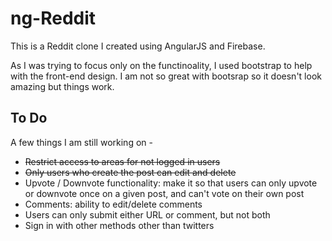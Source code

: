 # ng-Reddit

This is a Reddit clone I created using AngularJS and Firebase. 

As I was trying to focus only on the functinoality, I used bootstrap to help with the front-end design. I am not so great with bootsrap so it doesn't look amazing but things work.


## To Do

A few things I am still working on -

- ~~Restrict access to areas for not logged in users~~
- ~~Only users who create the post can edit and delete~~
- Upvote / Downvote functionality: make it so that users can only upvote or downvote once on a given post, and can't vote on their own post
- Comments: ability to edit/delete comments
- Users can only submit either URL or comment, but not both
- Sign in with other methods other than twitters